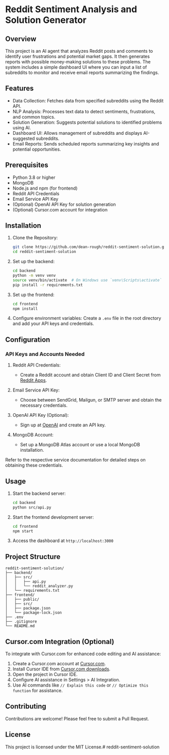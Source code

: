 # Reddit Sentiment Analysis and Solution Generator

## Overview

This project is an AI agent that analyzes Reddit posts and comments to identify user frustrations and potential market gaps. It then generates reports with possible money-making solutions to these problems. The system includes a simple dashboard UI where you can input a list of subreddits to monitor and receive email reports summarizing the findings.

## Features

- Data Collection: Fetches data from specified subreddits using the Reddit API.
- NLP Analysis: Processes text data to detect sentiments, frustrations, and common topics.
- Solution Generation: Suggests potential solutions to identified problems using AI.
- Dashboard UI: Allows management of subreddits and displays AI-suggested subreddits.
- Email Reports: Sends scheduled reports summarizing key insights and potential opportunities.

## Prerequisites

- Python 3.8 or higher
- MongoDB
- Node.js and npm (for frontend)
- Reddit API Credentials
- Email Service API Key
- (Optional) OpenAI API Key for solution generation
- (Optional) Cursor.com account for integration

## Installation

1. Clone the Repository:
   ```bash
   git clone https://github.com/dean-rough/reddit-sentiment-solution.git
   cd reddit-sentiment-solution
   ```

2. Set up the backend:
   ```bash
   cd backend
   python -m venv venv
   source venv/bin/activate  # On Windows use `venv\Scripts\activate`
   pip install -r requirements.txt
   ```

3. Set up the frontend:
   ```bash
   cd frontend
   npm install
   ```

4. Configure environment variables:
   Create a `.env` file in the root directory and add your API keys and credentials.

## Configuration

### API Keys and Accounts Needed

1. Reddit API Credentials:
   - Create a Reddit account and obtain Client ID and Client Secret from [Reddit Apps](https://www.reddit.com/prefs/apps).

2. Email Service API Key:
   - Choose between SendGrid, Mailgun, or SMTP server and obtain the necessary credentials.

3. OpenAI API Key (Optional):
   - Sign up at [OpenAI](https://platform.openai.com/signup/) and create an API key.

4. MongoDB Account:
   - Set up a MongoDB Atlas account or use a local MongoDB installation.

Refer to the respective service documentation for detailed steps on obtaining these credentials.

## Usage

1. Start the backend server:
   ```bash
   cd backend
   python src/api.py
   ```

2. Start the frontend development server:
   ```bash
   cd frontend
   npm start
   ```

3. Access the dashboard at `http://localhost:3000`

## Project Structure

```
reddit-sentiment-solution/
├── backend/
│   ├── src/
│   │   ├── api.py
│   │   └── reddit_analyzer.py
│   └── requirements.txt
├── frontend/
│   ├── public/
│   ├── src/
│   ├── package.json
│   └── package-lock.json
├── .env
├── .gitignore
└── README.md
```

## Cursor.com Integration (Optional)

To integrate with Cursor.com for enhanced code editing and AI assistance:

1. Create a Cursor.com account at [Cursor.com](https://www.cursor.com/signup).
2. Install Cursor IDE from [Cursor.com downloads](https://www.cursor.com/download).
3. Open the project in Cursor IDE.
4. Configure AI assistance in Settings > AI Integration.
5. Use AI commands like `// Explain this code` or `// Optimize this function` for assistance.

## Contributing

Contributions are welcome! Please feel free to submit a Pull Request.

## License

This project is licensed under the MIT License.# reddit-sentiment-solution
